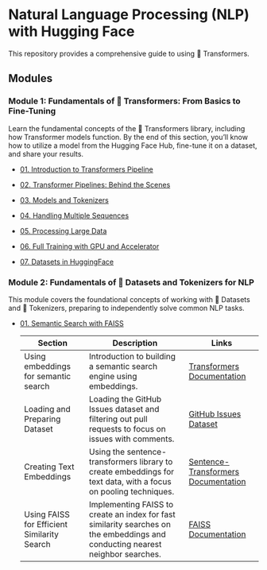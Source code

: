# Natural Language Processing (NLP) with Hugging Face

This repository provides a comprehensive guide to using 🤗 Transformers.

## Modules

### Module 1: Fundamentals of 🤗 Transformers: From Basics to Fine-Tuning

Learn the fundamental concepts of the 🤗 Transformers library, including how Transformer models function. By the end of this section, you’ll know how to utilize a model from the Hugging Face Hub, fine-tune it on a dataset, and share your results.

- [01. Introduction to Transformers Pipeline](https://github.com/AnkitaMungalpara/HuggingFace-NLP/blob/main/00_Transformers_Pipeline_Introduction.ipynb)
  
- [02. Transformer Pipelines: Behind the Scenes](https://github.com/AnkitaMungalpara/HuggingFace-NLP/blob/main/01_Behind_the_scenes_pipeline.ipynb)
  
- [03. Models and Tokenizers](https://github.com/AnkitaMungalpara/HuggingFace-NLP/blob/main/02_Transformers_Models_and_Tokenizers.ipynb)

- [04. Handling Multiple Sequences](https://github.com/AnkitaMungalpara/HuggingFace-NLP/blob/main/03_Handling_Multiple_Sequences_Transformers.ipynb)

- [05. Processing Large Data](https://github.com/AnkitaMungalpara/HuggingFace-NLP/blob/main/04_Processing_Data_Hugging_Face_Transformers.ipynb)
  
- [06. Full Training with GPU and Accelerator](https://github.com/AnkitaMungalpara/HuggingFace-NLP/blob/main/06_Full_Training_HuggingFace_Transformers.ipynb)

- [07. Datasets in HuggingFace](https://github.com/AnkitaMungalpara/HuggingFace-NLP/blob/main/07_Datasets_in_HuggingFace.ipynb)

### Module 2: Fundamentals of 🤗 Datasets and Tokenizers for NLP

This module covers the foundational concepts of working with 🤗 Datasets and 🤗 Tokenizers, preparing to independently solve common NLP tasks.

- [01. Semantic Search with FAISS](https://github.com/AnkitaMungalpara/HuggingFace-NLP/blob/main/08_Semantic_Search_with_FAISS.ipynb)

  <table>
      <thead>
          <tr>
              <th>Section</th>
              <th>Description</th>
              <th>Links</th>
          </tr>
      </thead>
      <tbody>
          <tr>
              <td>Using embeddings for semantic search</td>
              <td>Introduction to building a semantic search engine using embeddings.</td>
              <td><a href="https://huggingface.co/docs/transformers/index">Transformers Documentation</a></td>
          </tr>
          <tr>
              <td>Loading and Preparing Dataset</td>
              <td>Loading the GitHub Issues dataset and filtering out pull requests to focus on issues with comments.</td>
              <td><a href="https://huggingface.co/datasets/lewtun/github-issues">GitHub Issues Dataset</a></td>
          </tr>
          <tr>
              <td>Creating Text Embeddings</td>
              <td>Using the sentence-transformers library to create embeddings for text data, with a focus on pooling techniques.</td>
              <td><a href="https://www.sbert.net/">Sentence-Transformers Documentation</a></td>
          </tr>
          <tr>
              <td>Using FAISS for Efficient Similarity Search</td>
              <td>Implementing FAISS to create an index for fast similarity searches on the embeddings and conducting nearest neighbor searches.</td>
              <td><a href="https://faiss.ai/">FAISS Documentation</a></td>
          </tr>
      </tbody>
  </table>

  <!--

Explore applications of Transformer models in speech processing and computer vision. This section will prepare you to build and share model demos and optimize them for production environments, enabling you to apply 🤗 Transformers to various machine learning challenges.

-->
